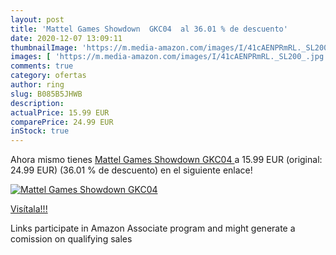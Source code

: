 ```yaml
---
layout: post
title: 'Mattel Games Showdown  GKC04  al 36.01 % de descuento'
date: 2020-12-07 13:09:11
thumbnailImage: 'https://m.media-amazon.com/images/I/41cAENPRmRL._SL200_.jpg'
images: [ 'https://m.media-amazon.com/images/I/41cAENPRmRL._SL200_.jpg' ]
comments: true
category: ofertas
author: ring
slug: B085B5JHWB
description:
actualPrice: 15.99 EUR
comparePrice: 24.99 EUR
inStock: true
---
```


Ahora mismo tienes [Mattel Games Showdown  GKC04 ](https://www.amazon.es/dp/B085B5JHWB/?tag=tolees-21) a 15.99 EUR (original: 24.99 EUR) (36.01 %  de descuento) en el siguiente enlace!

[![Mattel Games Showdown  GKC04 ](https://m.media-amazon.com/images/I/41cAENPRmRL._SL200_.jpg)](https://www.amazon.es/dp/B085B5JHWB/?tag=tolees-21)

[Visítala!!!](https://www.amazon.es/dp/B085B5JHWB/?tag=tolees-21)

Links participate in Amazon Associate program and might generate a comission on qualifying sales
